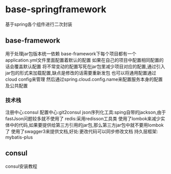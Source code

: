 # base-springframework
基于spring各个组件进行二次封装

## base-framework
用于处理jar包版本统一依赖
base-framework下每个项目都有一个application.yml文件里面配置着默认的配置
如果在自己的项目中配置相同配置的话会覆盖默认配置
将不常变动的配置写死在jar包里减少项目对应的配置,通过引入jar包的形式来加载配置,缺点是修改的话需要重新发包
也可以将通用配置通过cloud config来管理 然后通过spring.cloud.config.name来配置服务本身的配置及公共配置

### 技术栈
注册中心:consul
配置中心:git2consul
json序列化工具:sping自带的jackson,由于fastJson问题较多就不使用了
redis:采用redisson工具类
使用了lombok来减少实体中的代码,如果要提供给第三方引用的jar包,那么第三方jar包中就不要用lombok了
使用了swagger3来提供文档,好处:更改代码可以同步修改文档
持久层框架: mybatis-plus

## consul
consul安装教程